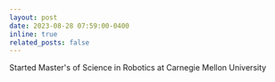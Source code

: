```yaml
---
layout: post
date: 2023-08-28 07:59:00-0400
inline: true
related_posts: false
---
```


Started Master's of Science in Robotics at Carnegie Mellon University
